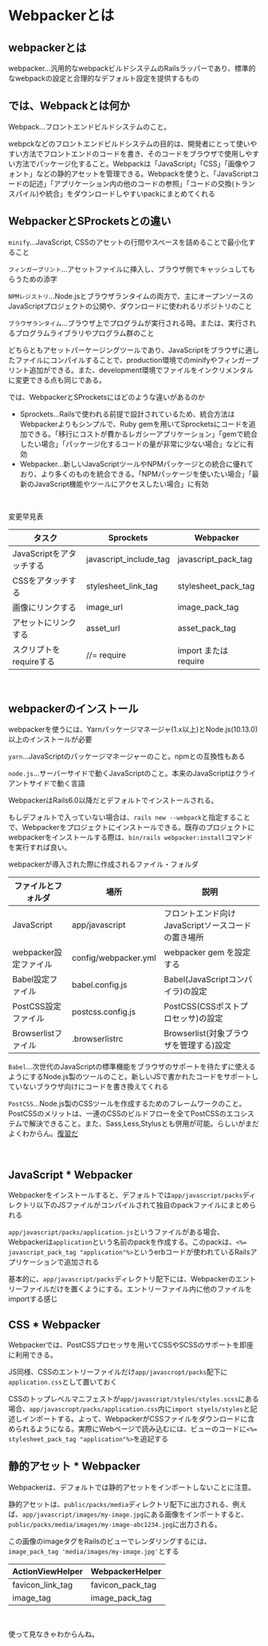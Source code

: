 # Webpackerとは

## webpackerとは

webpacker...汎用的なwebpackビルドシステムのRailsラッパーであり、標準的なwebpackの設定と合理的なデフォルト設定を提供するもの

## では、Webpackとは何か

Webpack...フロントエンドビルドシステムのこと。

webpckなどのフロントエンドビルドシステムの目的は、開発者にとって使いやすい方法でフロントエンドのコードを書き、そのコードをブラウザで使用しやすい方法でパッケージ化すること。Webpackは「JavaScript」「CSS」「画像やフォント」などの静的アセットを管理できる。Webpackを使うと、「JavaScriptコードの記述」「アプリケーション内の他のコードの参照」「コードの交換(トランスパイル)や統合」をダウンロードしやすいpackにまとめてくれる

## WebpackerとSProcketsとの違い

`minify`...JavaScript, CSSのアセットの行間やスペースを詰めることで最小化すること

`フィンガープリント`...アセットファイルに挿入し、ブラウザ側でキャッシュしてもらうための添字

`NPMレジストリ`...Node.jsとブラウザランタイムの両方で、主にオープンソースのJavaScriptプロジェクトの公開や、ダウンロードに使われるリポジトリのこと

`ブラウザランタイム`...ブラウザ上でプログラムが実行される時。または、実行されるプログラムライブラリやプログラム群のこと

どちらともアセットパーケージングツールであり、JavaScriptをブラウザに適したファイルにコンパイルすることで、production環境でのminifyやフィンガープリント追加ができる。また、development環境でファイルをインクリメンタルに変更できる点も同じである。

では、WebpackerとSProcketsにはどのような違いがあるのか

- Sprockets...Railsで使われる前提で設計されているため、統合方法はWebpackerよりもシンプルで、Ruby gemを用いてSprocketsにコードを追加できる。「移行にコストが費かるレガシーアプリケーション」「gemで統合したい場合」「パッケージ化するコードの量が非常に少ない場合」などに有効
- Webpacker...新しいJavaScriptツールやNPMパッケージとの統合に優れており、より多くのものを統合できる。「NPMパッケージを使いたい場合」「最新のJavaScript機能やツールにアクセスしたい場合」に有効

<br>

変更早見表

|タスク|Sprockets|Webpacker|
|-|-|-|
|JavaScriptをアタッチする|javascript_include_tag|javascript_pack_tag|
|CSSをアタッチする|stylesheet_link_tag|stylesheet_pack_tag|
|画像にリンクする|image_url|image_pack_tag|
|アセットにリンクする|asset_url|asset_pack_tag|
|スクリプトをrequireする|//= require|import または require|

<br>

## webpackerのインストール

webpackerを使うには、Yarnパッケージマネージャ(1.x以上)とNode.js(10.13.0)以上のインストールが必要

`yarn`...JavaScriptのパッケージマネージャーのこと。npmとの互換性もある

`node.js`...サーバーサイドで動くJavaScriptのこと。本来のJavaScriptはクライアントサイドで動く言語

WebpackerはRails6.0以降だとデフォルトでインストールされる。

もしデフォルトで入っていない場合は、`rails new --webpack`と指定することで、Webpackerをプロジェクトにインストールできる。既存のプロジェクトにwebpackerをインストールする際は、`bin/rails webpacker:install`コマンドを実行すれば良い。

webpackerが導入された際に作成されるファイル・フォルダ

|ファイルとフォルダ|場所|説明|
|-|-|-|
|JavaScript|app/javascript|フロントエンド向けJavaScriptソースコードの置き場所|
|webpacker設定ファイル|config/webpacker.yml|webpacker gem を設定する|
|Babel設定ファイル|babel.config.js|Babel(JavaScriptコンパイラ)の設定|
|PostCSS設定ファイル|postcss.config.js|PostCSS(CSSポストプロセッサ)の設定|
|Browserlistファイル|.browserlistrc|Browserlist(対象ブラウザを管理する)設定|

`Babel`...次世代のJavaScriptの標準機能をブラウザのサポートを待たずに使えるようにするNode.js製のツールのこと。新しいJSで書かれたコードをサポートしていないブラウザ向けにコードを書き換えてくれる

`PostCSS`...Node.js製のCSSツールを作成するためのフレームワークのこと。PostCSSのメリットは、一連のCSSのビルドフローを全てPostCSSのエコシステムで解決できること。また、Sass,Less,Stylusとも併用が可能。らしいがまだよくわからん。[復習だ](https://qiita.com/morishitter/items/4a04eb144abf49f41d7d)

<br>

## JavaScript * Webpacker

Webpackerをインストールすると、デフォルトでは`app/javascript/packs`ディレクトリ以下のJSファイルがコンパイルされて独自のpackファイルにまとめられる

`app/javascript/packs/application.js`というファイルがある場合、Webpackerは`application`という名前のpackを作成する。このpackは、`<%= javascript_pack_tag "application"%>`というerbコードが使われているRailsアプリケーションで追加される

基本的に、`app/javascript/packs`ディレクトリ配下には、Webpackerのエントリーファイルだけを置くようにする。エントリーファイル内に他のファイルをimportする感じ

## CSS * Webpacker

Webpackerでは、PostCSSプロセッサを用いてCSSやSCSSのサポートを即座に利用できる。

JS同様、CSSのエントリーファイルだけ`app/javascropt/packs`配下に`application.css`として置いておく

CSSのトップレベルマニフェストが`app/javascript/styles/styles.scss`にある場合、`app/javascropt/packs/application.css`内に`import styels/styles`と記述しインポートする。よって、WebpackerがCSSファイルをダウンロードに含められるようになる。実際にWebページで読み込むには、ビューのコードに`<%= stylesheet_pack_tag "application"%>`を追記する

## 静的アセット * Webpacker

Webpackerは、デフォルトでは静的アセットをインポートしないことに注意。

静的アセットは、`public/packs/media`ディレクトリ配下に出力される、例えば、`app/javascript/images/my-image.jpg`にある画像をインポートすると、`public/packs/media/images/my-image-abc1234.jpg`に出力される。

この画像のimageタグをRailsのビューでレンダリングするには、`image_pack_tag 'media/images/my-image.jpg'`とする

|ActionViewHelper|WebpackerHelper|
|-|-|
|favicon_link_tag|favicon_pack_tag|
|image_tag|image_pack_tag|

<br>

使って見なきゃわからんね。
